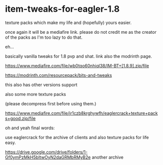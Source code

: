 # item-tweaks-for-eagler-1.8
texture packs which make my life and (hopefully) yours easier.

once again it will be a mediafire link. please do not credit me as the creator of the packs as I'm too lazy to do that.

eh...

basically vanilla tweaks for 1.8 pvp and shat. link also the modrinth page. 

https://www.mediafire.com/file/wb0tqo60nhiql38/IM-BT+[1.8.9].zip/file

https://modrinth.com/resourcepack/bits-and-tweaks

this also has other versions support

also some more texture packs 

(please decompress first before using them.)

https://www.mediafire.com/file/jr1czb8krghywfh/eaglercrack+texture+packs+good.zip/file

oh and yeah final words:

use eaglercrack for the archive of clients and also texture packs for life easy.

https://drive.google.com/drive/folders/1-Gf0ymPzMkH5bItwOyN2daGRMbRMyB2e
another archive
